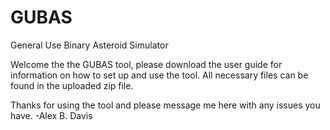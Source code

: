# GUBAS
General Use Binary Asteroid Simulator

Welcome the the GUBAS tool, please download the user guide for information on how to set up and use the tool.
All necessary files can be found in the uploaded zip file.

Thanks for using the tool and please message me here with any issues you have.
-Alex B. Davis
